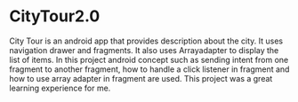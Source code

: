 # CityTour2.0
City Tour  is an android app that provides description about the city.
It uses navigation drawer and fragments. It also uses Arrayadapter to display the list of items. 
In this project android concept such as sending intent from one fragment to another fragment, 
how to handle a click listener in fragment and how to use array adapter in fragment are used.
This project was a great learning experience for me.
